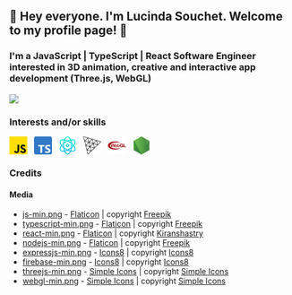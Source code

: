 ## 👋 Hey everyone. I'm Lucinda Souchet. Welcome to my profile page! 👋

### I'm a JavaScript | TypeScript | React Software Engineer interested in 3D animation, creative and interactive app development (Three.js, WebGL)

<img src="https://github.com/sctlcd/sctlcd/blob/main/assets/gifs/FBZp.gif" width="900" align="center" />

### Interests and/or skills

<a href="https://www.javascript.com/" target="_blank" ><img align="center" alt="JavaScript" src="https://github.com/sctlcd/sctlcd/blob/main/assets/icons/js-min.png" height="32px" style="margin-right: 8px;" /></a>
<a href="https://www.typescriptlang.org/" target="_blank" ><img align="center" alt="TypeScript" src="https://github.com/sctlcd/sctlcd/blob/main/assets/icons/typescript-min.png" height="32px" style="margin-right: 8px;" /></a>
<a href="https://reactjs.org/" target="_blank" ><img align="center" alt="React.js" src="https://github.com/sctlcd/sctlcd/blob/main/assets/icons/react-min.png" height="32px" style="margin-right: 8px;" /></a>
<a href="https://threejs.org/" target="_blank" ><img align="center" alt="Three.js" src="https://github.com/sctlcd/sctlcd/blob/main/assets/icons/threejs.svg" height="32px" style="margin-right: 8px;" /></a>
<a href="https://www.khronos.org/webgl/" target="_blank" ><img align="center" alt="WebGL" src="https://github.com/sctlcd/sctlcd/blob/main/assets/icons/webgl.svg" height="32px" style="margin-right: 8px;" /></a>
<a href="https://nodejs.org/en/" target="_blank" ><img align="center" alt="Node.js" src="https://github.com/sctlcd/sctlcd/blob/main/assets/icons/nodejs-min.png" height="32px" style="margin-right: 8px;" /></a>
<!-- <a href="https://expressjs.com/" target="_blank" ><img align="center" alt="Express.js" src="https://github.com/sctlcd/sctlcd/blob/main/assets/expressjs.svg" height="32px" style="margin-right: 8px;" /></a>
<a href="https://firebase.google.com/" target="_blank" ><img align="center" alt="Firebase" src="https://github.com/sctlcd/sctlcd/blob/main/assets/firebase.svg" height="32px" style="margin-right: 8px;" /></a> -->

### Credits <a name="credits"></a>

#### Media <a name="media"></a>

- [js-min.png](https://www.flaticon.com/free-icon/js_5968292?term=javascript&page=1&position=2&page=1&position=2&related_id=5968292&origin=search) - [Flaticon](https://www.flaticon.com/) | copyright [Freepik](https://www.flaticon.com/authors/freepik)
- [typescript-min.png](https://www.flaticon.com/free-icon/typescript_5968381?term=typescript&page=1&position=1&page=1&position=1&related_id=5968381&origin=search) - [Flaticon](https://www.flaticon.com/) | copyright [Freepik](https://www.flaticon.com/authors/freepik)
- [react-min.png](https://www.flaticon.com/free-icon/physics_1126012?term=react&page=1&position=4&page=1&position=4&related_id=1126012&origin=search) - [Flaticon](https://www.flaticon.com/) | copyright [Kiranshastry](https://www.flaticon.com/authors/kiranshastry)
- [nodejs-min.png](https://www.flaticon.com/free-icon/node-js_5968322?term=node%20js&page=1&position=1&page=1&position=1&related_id=5968322&origin=search) - [Flaticon](https://www.flaticon.com/) | copyright [Freepik](https://www.flaticon.com/authors/freepik)
- [expressjs-min.png](https://icons8.com/icons/set/express-js) - [Icons8](https://icons8.com/) | copyright [Icons8](https://icons8.com/)
- [firebase-min.png](https://icons8.com/icon/62452/firebase) - [Icons8](https://icons8.com/) | copyright [Icons8](https://icons8.com/)
- [threejs-min.png](https://simpleicons.org/?q=threejs) - [Simple Icons](https://simpleicons.org/) | copyright [Simple Icons](https://simpleicons.org/)
- [webgl-min.png](https://simpleicons.org/?q=webgl) - [Simple Icons](https://simpleicons.org/) | copyright [Simple Icons](https://simpleicons.org/)

<!--
**sctlcd/sctlcd** is a ✨ _special_ ✨ repository because its `README.md` (this file) appears on your GitHub profile.

Here are some ideas to get you started:

- 🔭 I’m currently working on ...
- 🌱 I’m currently learning ...
- 👯 I’m looking to collaborate on ...
- 🤔 I’m looking for help with ...
- 💬 Ask me about ...
- 📫 How to reach me: ...
- 😄 Pronouns: ...
- ⚡ Fun fact: ...
-->
